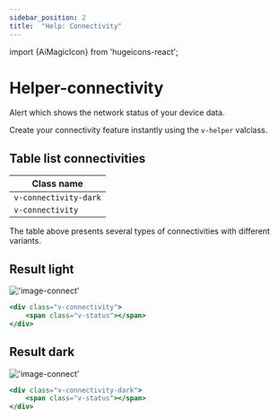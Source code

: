 ```yaml
---
sidebar_position: 2
title:  "Help: Connectivity"
---
```


import {AiMagicIcon} from 'hugeicons-react';

# Helper-connectivity <AiMagicIcon className='icon' />

Alert which shows the network status of your device data.

Create your connectivity feature instantly using the `v-helper` valclass.


## Table list connectivities

| Class name |
|---------------------|
| `v-connectivity-dark`|  
| `v-connectivity`     |

The table above presents several types of connectivities with different variants.

## Result light
!['image-connect'](/img/connectlight.png)

``` jsx title="index.html"
<div class="v-connectivity">
    <span class="v-status"></span>
</div>
```

## Result dark
!['image-connect'](/img/connectdark.png)

``` jsx title="index.html"
<div class="v-connectivity-dark">
    <span class="v-status"></span>
</div>
```